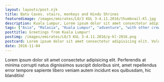 ```yaml
---
layout: layouts/post.njk
title: Batu Caves. stairs, monkeys and Hindu Shrines
featuredimage: /images/emirates/LO/3 KUL 3-4.11.2016/thumbnail-Kl.jpg
description: Kuala Lumpur, Lorem ipsum dolor sit amet consectetur adipisicing elit.
tags: ["Asia", "Malasia", "Kuala Lumpur", "adventure", "with other crew", "LO",  "featured"]
posttitle: Greetings from Kuala Lumpur!
postimg: /images/emirates/LO/3 KUL 3-4.11.2016/p-kl-2016.png
postcard: Lorem ipsum dolor sit amet consectetur adipisicing elit. Voluptatem explicabo harum est laboriosam, impedit sed!
date: 2016-11-04
---
```

Lorem ipsum dolor sit amet consectetur adipisicing elit. Perferendis at minima corrupti natus dignissimos suscipit doloribus sint, amet repellendus error tempore sapiente libero veniam autem incidunt eos quibusdam, hic blanditiis!


